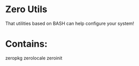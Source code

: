 Zero Utils
======

That utilities based on BASH can help configure your system!

Contains:
======
zeropkg 
zerolocale 
zeroinit 
